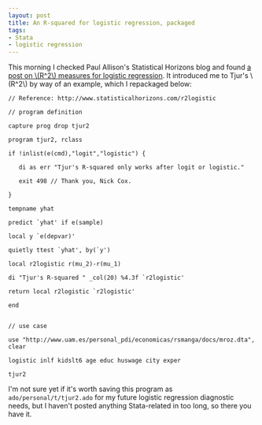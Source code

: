 ```yaml
---
layout: post
title: An R-squared for logistic regression, packaged
tags:
- Stata
- logistic regression
---
```

This morning I checked Paul Allison's Statistical Horizons blog and found [a post on \\(R^2\\) measures for logistic regression](http://www.statisticalhorizons.com/r2logistic). It introduced me to Tjur's \\(R^2\\) by way of an example, which I repackaged below:


```
// Reference: http://www.statisticalhorizons.com/r2logistic

// program definition

capture prog drop tjur2

program tjur2, rclass

if !inlist(e(cmd),"logit","logistic") {

   di as err "Tjur's R-squared only works after logit or logistic."

   exit 498 // Thank you, Nick Cox.

}

tempname yhat

predict `yhat' if e(sample)

local y `e(depvar)'

quietly ttest `yhat', by(`y')

local r2logistic r(mu_2)-r(mu_1)

di "Tjur's R-squared " _col(20) %4.3f `r2logistic'

return local r2logistic `r2logistic'

end


// use case

use "http://www.uam.es/personal_pdi/economicas/rsmanga/docs/mroz.dta", clear

logistic inlf kidslt6 age educ huswage city exper

tjur2
```

I'm not sure yet if it's worth saving this program as `ado/personal/t/tjur2.ado` for my future logistic regression diagnostic needs, but I haven't posted anything Stata-related in too long, so there you have it.
